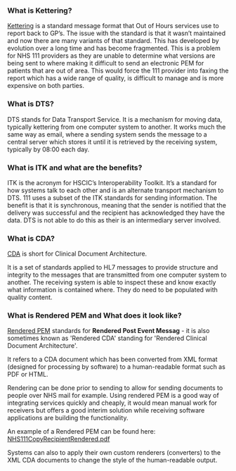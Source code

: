 ### What is Kettering?

[Kettering](./glossary.md#kettering) is a standard message format that Out of Hours services use to report back to GP’s. The issue with the standard is that it wasn’t maintained and now there are many variants of that standard. This has developed by evolution over a long time and has become fragmented. This is a problem for NHS 111 providers as they are unable to determine what versions are being sent to where making it difficult to send an electronic PEM for patients that are out of area. This would force the 111 provider into faxing the report which has a wide range of quality, is difficult to manage and is more expensive on both parties.

### What is DTS?

DTS stands for Data Transport Service. It is a mechanism for moving data, typically kettering from one computer system to another. It works much the same way as email, where a sending system sends the message to a central server which stores it until it is retrieved by the receiving system, typically by 08:00 each day.

### What is ITK and what are the benefits?

ITK is the acronym for HSCIC’s Interoperability Toolkit. It’s a standard for how systems talk to each other and is an alternate transport mechanism to DTS. 111 uses a subset of the ITK standards for sending information. The benefit is that it is synchronous, meaning that the sender is notified that the delivery was successful and the recipient has acknowledged they have the data. DTS is not able to do this as their is an intermediary server involved.

### What is CDA?

[CDA](./glossary.md#cda) is short for Clinical Document Architecture.

It is a set of standards applied to HL7 messages to provide structure and integrity to the messages that are transmitted from one computer system to another. The receiving system is able to inspect these and know exactly what information is contained where. They do need to be populated with quality content.

### What is Rendered PEM and What does it look like?

<a name="renderedpem">[Rendered PEM](./glossary.md#renderedpem)</a> standards for **Rendered Post Event Messag** - it is also sometimes known as 'Rendered CDA' standing for 'Rendered Clinical Document Architecture'.

It refers to a CDA document which has been converted from XML format (designed for processing by software) to a human-readable format such as PDF or HTML.

Rendering can be done prior to sending to allow for sending documents to people over NHS mail for example. Using rendered PEM is a good way of integrating services quickly and cheaply, it would mean manual work for receivers but offers a good interim solution while receiving software applications are building the functionality.

An example of a Rendered PEM can be found here: <a href="../files/NHS111CopyRecipientRendered.pdf">NHS111CopyRecipientRendered.pdf</a>

Systems can also to apply their own custom renderers (converters) to the XML CDA documents to change the style of the human-readable output.
